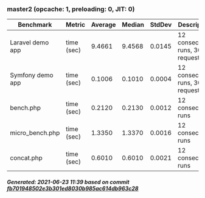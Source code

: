 ### master2 (opcache: 1, preloading: 0, JIT: 0)

|  Benchmark   |    Metric    |   Average   |   Median    |    StdDev   | Description |
|--------------|--------------|-------------|-------------|-------------|-------------|
|Laravel demo app|time (sec)|9.4661|9.4568|0.0145|12 consecutive runs, 3000 requests|
|Symfony demo app|time (sec)|0.1006|0.1010|0.0004|12 consecutive runs, 3000 requests|
|bench.php|time (sec)|0.2120|0.2130|0.0012|12 consecutive runs|
|micro_bench.php|time (sec)|1.3350|1.3370|0.0016|12 consecutive runs|
|concat.php|time (sec)|0.6010|0.6010|0.0021|12 consecutive runs|

##### Generated: 2021-06-23 11:39 based on commit [fb701948502e3b301ed8030b985ac614db963c28](https://github.com/php/php-src/commit/fb701948502e3b301ed8030b985ac614db963c28)
